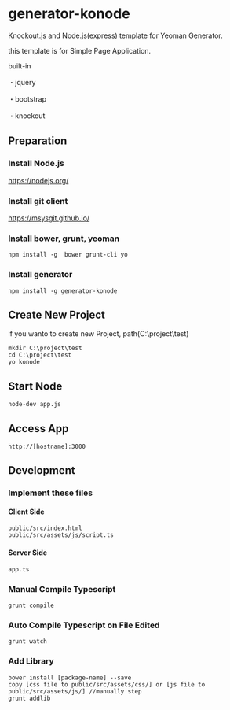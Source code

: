 # generator-konode
Knockout.js and Node.js(express) template for Yeoman Generator.

this template is for Simple Page Application.

built-in

・jquery

・bootstrap

・knockout

## Preparation
### Install Node.js

https://nodejs.org/

### Install git client

https://msysgit.github.io/

### Install bower, grunt, yeoman

`npm install -g  bower grunt-cli yo`

### Install generator

`npm install -g generator-konode`

## Create New Project

if you wanto to create new Project, path(C:\project\test)

````
mkdir C:\project\test
cd C:\project\test
yo konode
````

## Start Node

`node-dev app.js`

## Access App

`http://[hostname]:3000`

## Development
### Implement these files

#### Client Side
````
public/src/index.html
public/src/assets/js/script.ts
````

#### Server Side
````
app.ts
````

### Manual Compile Typescript

`grunt compile`

### Auto Compile Typescript on File Edited

`grunt watch`

### Add Library

````
bower install [package-name] --save
copy [css file to public/src/assets/css/] or [js file to public/src/assets/js/] //manually step
grunt addlib
````